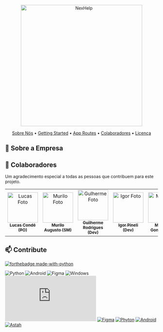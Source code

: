 <p align="center">
    <img src="https://github.com/omatheusgomes/teste/blob/main/Design%20sem%20nome%20(2).png" alt="NexHelp" width="400px">
</p>

<p align="center">
 <a href="#about">Sobre Nós</a> • 
 <a href="#started">Getting Started</a> • 
  <a href="#started">App Routes</a> • 
  <a href="#colab">Colaboradores</a> •
 <a href="#contribute">Licença</a>
</p>

## 📌 Sobre a Empresa


<h2 id="colab">🤝 Colaboradores</h2>

Um agradecimento especial a todas as pessoas que contribuem para este projeto.

<table>
  <tr>
    <td align="center">
      <a href="#">
        <img src="https://media-gru1-1.cdn.whatsapp.net/v/t61.24694-24/485541952_678664004665370_1722236768666346613_n.jpg?ccb=11-4&oh=01_Q5Aa1QGLuNB5-d7saUh9ZKS2aQ6U2cEmuMYUhgpyEtJtp33RRQ&oe=680A54AE&_nc_sid=5e03e0&_nc_cat=105" width="100px;" alt="Lucas Foto"/><br>
        <sub>
          <b>Lucas Condé (PO)</b>
        </sub>
      </a>
    </td>
    <td align="center">
      <a href="#">
        <img src="https://media-gru1-1.cdn.whatsapp.net/v/t61.24694-24/473393646_2381097148905676_6863158889704176333_n.jpg?ccb=11-4&oh=01_Q5Aa1QFvWjZDXQmH298BbCBK_363O4ECyeHGiPG1hpfBJUqjfA&oe=680A46B1&_nc_sid=5e03e0&_nc_cat=111" width="100px;" alt="Murilo Foto"/><br>
        <sub>
          <b>Murilo Augusto (SM)</b>
        </sub>
      </a>
    </td>
    <td align="center">
      <a href="#">
        <img src="https://media-gru1-1.cdn.whatsapp.net/v/t61.24694-24/484889685_1215814306628448_6300654456061629103_n.jpg?ccb=11-4&oh=01_Q5Aa1QGXlqoV_Z_HdYW2fFDIB74To9ZIeScYl-nBgydsO_hpUQ&oe=680A4D47&_nc_sid=5e03e0&_nc_cat=110" width="100px;" alt="Gulherme Foto"/><br>
        <sub>
          <b>Guilherme Rodrigues (Dev)</b>
        </sub>
      </a>
    </td>
        <td align="center">
      <a href="#">
        <img src="https://media-gru1-1.cdn.whatsapp.net/v/t61.24694-24/484877578_928458015858768_3272773417018296064_n.jpg?ccb=11-4&oh=01_Q5Aa1QFdoEtqgvHWA6raLL3ugh-bjbTyevBCiJtQnLhix-asOA&oe=680A3695&_nc_sid=5e03e0&_nc_cat=105" width="100px;" alt="Igor Foto"/><br>
        <sub>
          <b>Igor Pineli (Dev)</b>
        </sub>
      </a>
    </td>
    <td align="center">
      <a href="#">
        <img src="https://media-gru1-1.cdn.whatsapp.net/v/t61.24694-24/471428086_927487132691453_5456467189288147494_n.jpg?ccb=11-4&oh=01_Q5Aa1QEhM9QtoDKvUvIpOfcHzZltb6IDEFMMhCY1gQSPAgFdHA&oe=680A49FD&_nc_sid=5e03e0&_nc_cat=105" width="100px;" alt="Matheus Foto"/><br>
        <sub>
          <b>Matheus Gomes (Dev)</b>
        </sub>
      </a>
    </td>
  </tr>
</table>

<h2 id="contribute">📫 Contribute</h2>


[![forthebadge made-with-python](http://ForTheBadge.com/images/badges/made-with-python.svg)](https://www.python.org/)

![Python](https://img.shields.io/badge/python-3670A0?style=for-the-badge&logo=python&logoColor=ffdd54)
![Android](https://img.shields.io/badge/Android-3DDC84?style=for-the-badge&logo=android&logoColor=white)
![Figma](https://img.shields.io/badge/figma-%23F24E1E.svg?style=for-the-badge&logo=figma&logoColor=white)
![Windows](https://img.shields.io/badge/Windows-0078D6?style=for-the-badge&logo=windows&logoColor=white)
[![GitHub license](https://badgen.net/github/license/Naereen/Strapdown.js)](https://github.com/Naereen/StrapDown.js/blob/master/LICENSE)
[![Figma](https://img.shields.io/badge/--F24E1E?logo=figma&logoColor=ffffff)](https://www.figma.com/)
[![Phyton](https://img.shields.io/badge/--3670A0?logo=python&logoColor=ffdd54)](https://www.python.com/)
[![Android](https://img.shields.io/badge/--3DDC84?logo=android&logoColor=ffffff)](https://www.android.com/)
[![Astah](https://img.shields.io/badge/--3DDC84?logo=astah&logoColor=ffffff)](https://www.astah.com/)
